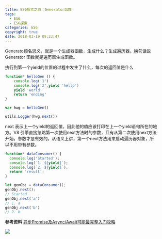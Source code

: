 ```yaml
---
title: ES6探索之四：Generator函数
tags:
  - ES6
  - ES6探索
categories: ES6
copyright: true
date: 2018-03-19 09:23:47
---
```

Generato顾名思义，就是一个生成器函数，生成什么？生成遍历器。换句话说 Generator 函数就是遍历器生成函数。
<!--more-->

执行到第一个yield的位置的过程中发生了什么，每次的返回值是什么

```js
function* helloGen () {
    console.log('1')
    console.log('2',yield 'hellp')
    yield 'world'
    return 'ending'
}

var hwg = helloGen()

utils.Logger(hwg.next())
```
next 表示上一个yield的返回值，因此他的值应该打印在上一个yield语句所在的地方。V8 引擎直接忽略第一次使用next方法时的参数，只有从第二次使用next方法开始，参数才是有效的。从语义上讲，第一个next方法用来启动遍历器对象，所以不用带有参数。

```js
function* dataConsumer() {
  console.log('Started');
  console.log(`1. ${yield}`);
  console.log(`2. ${yield}`);
  return 'result';
}

let genObj = dataConsumer();
genObj.next();
// Started
genObj.next('a')
// 1. a
genObj.next('b')
// 2. b
```



**参考资料**
[异步Promise及Async/Await可能最完整入门攻略](https://segmentfault.com/a/1190000016788484)

![](http://oankigr4l.bkt.clouddn.com/wexin.png)